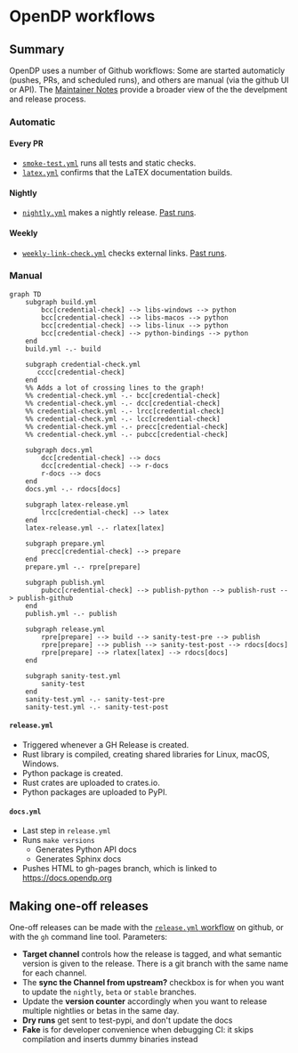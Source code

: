 # OpenDP workflows

## Summary

OpenDP uses a number of Github workflows: Some are started automaticly
(pushes, PRs, and scheduled runs), and others are manual (via the github UI or API).
The [Maintainer Notes](https://docs.opendp.org/en/stable/contributor/maintainer-notes.html)
provide a broader view of the the develpment and release process.

### Automatic

#### Every PR

- [`smoke-test.yml`](smoke-test.yml) runs all tests and static checks.
- [`latex.yml`](latex.yml) confirms that the LaTEX documentation builds.

#### Nightly

- [`nightly.yml`](nightly.yml) makes a nightly release. [Past runs](https://github.com/opendp/opendp/actions/workflows/nightly.yml).

#### Weekly

- [`weekly-link-check.yml`](weekly-link-check.yml) checks external links. [Past runs](https://github.com/opendp/opendp/actions/workflows/weekly-link-check.yml).

### Manual

```mermaid
graph TD
    subgraph build.yml
        bcc[credential-check] --> libs-windows --> python
        bcc[credential-check] --> libs-macos --> python
        bcc[credential-check] --> libs-linux --> python
        bcc[credential-check] --> python-bindings --> python
    end
    build.yml -.- build

    subgraph credential-check.yml
       cccc[credential-check]
    end
    %% Adds a lot of crossing lines to the graph!
    %% credential-check.yml -.- bcc[credential-check]
    %% credential-check.yml -.- dcc[credential-check]
    %% credential-check.yml -.- lrcc[credential-check]
    %% credential-check.yml -.- lcc[credential-check]
    %% credential-check.yml -.- precc[credential-check]
    %% credential-check.yml -.- pubcc[credential-check]

    subgraph docs.yml
        dcc[credential-check] --> docs
        dcc[credential-check] --> r-docs
        r-docs --> docs
    end
    docs.yml -.- rdocs[docs]

    subgraph latex-release.yml
        lrcc[credential-check] --> latex
    end
    latex-release.yml -.- rlatex[latex]

    subgraph prepare.yml
        precc[credential-check] --> prepare
    end
    prepare.yml -.- rpre[prepare]

    subgraph publish.yml
        pubcc[credential-check] --> publish-python --> publish-rust --> publish-github
    end
    publish.yml -.- publish

    subgraph release.yml
        rpre[prepare] --> build --> sanity-test-pre --> publish
        rpre[prepare] --> publish --> sanity-test-post --> rdocs[docs]
        rpre[prepare] --> rlatex[latex] --> rdocs[docs]
    end

    subgraph sanity-test.yml
        sanity-test
    end
    sanity-test.yml -.- sanity-test-pre
    sanity-test.yml -.- sanity-test-post
```

#### `release.yml`

- Triggered whenever a GH Release is created.
- Rust library is compiled, creating shared libraries for Linux, macOS, Windows.
- Python package is created.
- Rust crates are uploaded to crates.io.
- Python packages are uploaded to PyPI.

#### `docs.yml`

- Last step in `release.yml`
- Runs `make versions`
  - Generates Python API docs
  - Generates Sphinx docs
- Pushes HTML to gh-pages branch, which is linked to https://docs.opendp.org


## Making one-off releases

One-off releases can be made with the
[`release.yml` workflow](https://github.com/opendp/opendp/actions/workflows/release.yml)
on github, or with the `gh` command line tool. Parameters:

- **Target channel** controls how the release is tagged, and what semantic version is given to the release. There is a git branch with the same name for each channel.
- The **sync the Channel from upstream?** checkbox is for when you want to update the `nightly`, `beta` or `stable` branches.
- Update the **version counter** accordingly when you want to release multiple nightlies or betas in the same day.
- **Dry runs** get sent to test-pypi, and don't update the docs
- **Fake** is for developer convenience when debugging CI: it skips compilation and inserts dummy binaries instead
